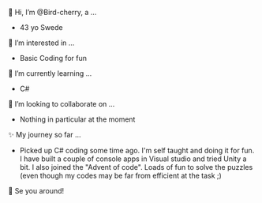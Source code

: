 👋 Hi,  I’m @Bird-cherry, a ...
- 43 yo Swede

👀 I’m interested in ... 
- Basic Coding for fun

🌱 I’m currently learning ... 
- C# 

💞️ I’m looking to collaborate on ... 
- Nothing in particular at the moment
 
✨ My journey so far ... 
- Picked up C# coding some time ago. I'm self taught and doing it for fun. I have built a couple of console apps in Visual studio and tried Unity a bit. I also joined the "Advent of code". Loads of fun to solve the puzzles (even though my codes may be far from efficient at the task ;) 

👋 Se you around!








<!---
Bird-cherry/Bird-cherry is a ✨ special ✨ repository because its `README.md` (this file) appears on your GitHub profile.
You can click the Preview link to take a look at your changes.
--->
